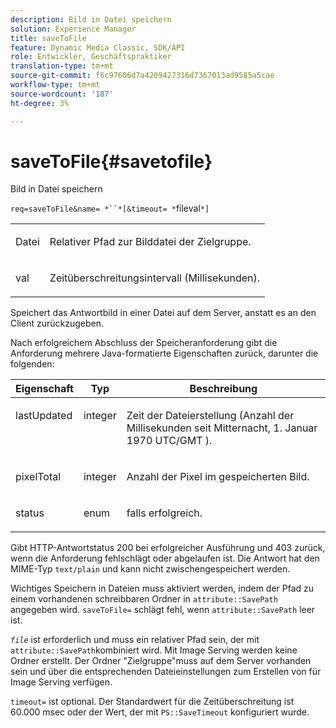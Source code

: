 ```yaml
---
description: Bild in Datei speichern
solution: Experience Manager
title: saveToFile
feature: Dynamic Media Classic, SDK/API
role: Entwickler, Geschäftspraktiker
translation-type: tm+mt
source-git-commit: f6c97606d7a4209427316d7367013ad9585a5cae
workflow-type: tm+mt
source-wordcount: '187'
ht-degree: 3%

---
```



# saveToFile{#savetofile}

Bild in Datei speichern

`req=saveToFile&name= *``*[&timeout= *`fileval`*]`

<table id="simpletable_5674FD9655FE4CDDB0E5DC8655890A66"> 
 <tr class="strow"> 
  <td class="stentry"> <p><span class="varname"> Datei</span> </p> </td> 
  <td class="stentry"> <p>Relativer Pfad zur Bilddatei der Zielgruppe. </p></td> 
 </tr> 
 <tr class="strow"> 
  <td class="stentry"> <p><span class="varname"> val</span> </p></td> 
  <td class="stentry"> <p>Zeitüberschreitungsintervall (Millisekunden). </p></td> 
 </tr> 
</table>

Speichert das Antwortbild in einer Datei auf dem Server, anstatt es an den Client zurückzugeben.

Nach erfolgreichem Abschluss der Speicheranforderung gibt die Anforderung mehrere Java-formatierte Eigenschaften zurück, darunter die folgenden:

<table id="table_8BA8F75A0B7241BAB9B4359F97C21137"> 
 <thead> 
  <tr> 
   <th class="entry"> <b> Eigenschaft</b> </th> 
   <th class="entry"> <b> Typ</b> </th> 
   <th class="entry"> <b> Beschreibung</b> </th> 
  </tr> 
 </thead>
 <tbody> 
  <tr valign="top"> 
   <td> <p> <span class="codeph"> lastUpdated</span> </p> </td> 
   <td> <p> integer </p> </td> 
   <td> <p>Zeit der Dateierstellung (Anzahl der Millisekunden seit Mitternacht, 1. Januar 1970 UTC/GMT ). </p> </td> 
  </tr> 
  <tr valign="top"> 
   <td> <p> <span class="codeph"> pixelTotal</span> </p> </td> 
   <td> <p> integer </p> </td> 
   <td> <p> Anzahl der Pixel im gespeicherten Bild. </p> </td> 
  </tr> 
  <tr valign="top"> 
   <td> <p> <span class="codeph"> status</span> </p> </td> 
   <td> <p> enum </p> </td> 
   <td> <p> <span class="codeph"> </span> falls erfolgreich. </p> </td> 
  </tr> 
 </tbody> 
</table>

Gibt HTTP-Antwortstatus 200 bei erfolgreicher Ausführung und 403 zurück, wenn die Anforderung fehlschlägt oder abgelaufen ist. Die Antwort hat den MIME-Typ `text/plain` und kann nicht zwischengespeichert werden.

Wichtiges Speichern in Dateien muss aktiviert werden, indem der Pfad zu einem vorhandenen schreibbaren Ordner in `attribute::SavePath` angegeben wird. `saveToFile=` schlägt fehl, wenn  `attribute::SavePath` leer ist.

*`file`* ist erforderlich und muss ein relativer Pfad sein, der mit  `attribute::SavePath`kombiniert wird. Mit Image Serving werden keine Ordner erstellt. Der Ordner &quot;Zielgruppe&quot;muss auf dem Server vorhanden sein und über die entsprechenden Dateieinstellungen zum Erstellen von  für Image Serving verfügen.

`timeout=` ist optional. Der Standardwert für die Zeitüberschreitung ist 60.000 msec oder der Wert, der mit `PS::SaveTimeout` konfiguriert wurde.
